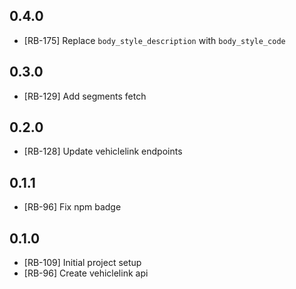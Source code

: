 ## 0.4.0

- [RB-175] Replace `body_style_description` with `body_style_code`

## 0.3.0

- [RB-129] Add segments fetch

## 0.2.0

- [RB-128] Update vehiclelink endpoints

## 0.1.1

- [RB-96] Fix npm badge

## 0.1.0

- [RB-109] Initial project setup
- [RB-96] Create vehiclelink api
